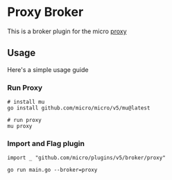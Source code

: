 # Proxy Broker

This is a broker plugin for the micro [proxy](https://micro.mu/docs/proxy.html)

## Usage

Here's a simple usage guide

### Run Proxy

```
# install mu
go install github.com/micro/micro/v5/mu@latest

# run proxy
mu proxy
```

### Import and Flag plugin

```
import _ "github.com/micro/plugins/v5/broker/proxy"
```

```
go run main.go --broker=proxy
```
